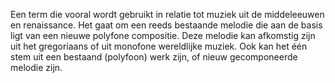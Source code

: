 Een term die vooral wordt gebruikt in relatie tot muziek uit de middeleeuwen en renaissance. Het gaat om een reeds bestaande melodie die aan de  basis ligt van een nieuwe polyfone compositie.
Deze melodie kan afkomstig zijn uit het gregoriaans of uit monofone wereldlijke muziek. Ook kan het één stem uit een bestaand (polyfoon) werk zijn, of nieuw gecomponeerde melodie zijn.